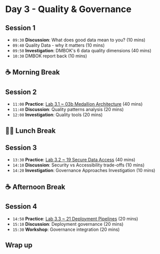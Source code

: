 # Day 3 - Quality & Governance

## Session 1

- `09:30` **Discussion**: What does good data mean to you? (10 mins)
- `09:40` Quality Data - why it matters (10 mins)
- `09:50` **Investigation**: DMBOK's 6 data quality dimensions (40 mins)
- `10:30` DMBOK report back (10 mins)

## ☕ Morning Break

## Session 2

- `11:00` **Practice**: [Lab 3.1 ~ 03b Medallion Architecture](../labs/03b-medallion-lakehouse.md) (40 mins)
- `11:40` **Discussion**: Quality patterns analysis (20 mins)
- `12:00` **Investigation**: Quality tools (20 mins)

## 🥪🥤 Lunch Break

## Session 3

- `13:30` **Practice**: [Lab 3.2 ~ 19 Secure Data Access](../labs/19-secure-data-access.md) (40 mins)
- `14:10` **Discussion**: Security vs Accessibility trade-offs (10 mins)
- `14:20` **Investigation**: Governance Approaches Investigation (10 mins)

## ☕ Afternoon Break

## Session 4

- `14:50` **Practice**: [Lab 3.3 ~ 21 Deployment Pipelines](../labs/21-deployment-pipelines.md) (20 mins)
- `15:10` **Discussion**: Deployment governance (20 mins)
- `15:30` **Workshop**: Governance integration (20 mins)

## Wrap up

